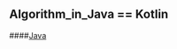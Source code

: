 ## Algorithm_in_Java == Kotlin

####[Java](https://github.com/heetsamber/Algorithm-in-Java-Kotlin/tree/main/Java)
